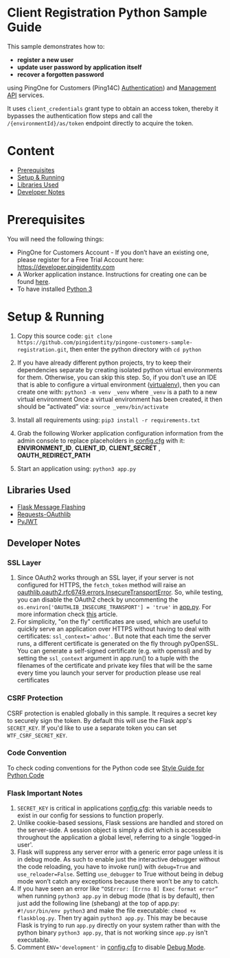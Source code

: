 # Client Registration Python Sample Guide

This sample demonstrates how to:
 - **register a new user**
 - **update user password by application itself**
 - **recover a forgotten password**
 
 using PingOne for Customers (Ping14C) [Authentication](https://apidocs.pingidentity.com/pingone/customer/v1/api/guide/p1-a_overview/)) and [Management API](https://apidocs.pingidentity.com/pingone/customer/v1/api/guide/p1_overview/) services.

It uses `client_credentials` grant type to obtain an access token, thereby it bypasses the authentication flow steps and call the `/{environmentId}/as/token` endpoint directly to acquire the token.

# Content
- [Prerequisites](#prerequisites)
- [Setup & Running](#setup--running)
- [Libraries Used](#libraries-used)
- [Developer Notes](#developer-notes)

# Prerequisites
You will need the following things:
- PingOne for Customers Account  - If you don’t have an existing one, please register for a Free Trial Account here: https://developer.pingidentity.com
- A Worker application instance. Instructions for 
creating one can be found [here](https://apidocs.pingidentity.com/pingone/customer/v1/api/guide/p1_gettingStarted/#Configure-an-application-connection). 
- To have installed [Python 3](https://www.python.org/downloads/)

# Setup & Running
1. Copy this source code: `git clone https://github.com/pingidentity/pingone-customers-sample-registration.git`, then enter the python directory with `cd python`

2. If you have already different python projects, try to keep their dependencies separate by creating isolated python virtual environments for them.
Otherwise, you can skip this step.
    So, if you don't use an IDE that is able to configure a virtual environment ([virtualenv](http://www.virtualenv.org/en/latest/index.html)), then you can create one with: `python3 -m venv _venv`
    where `_venv` is a path to a new virtual environment
    Once a virtual environment has been created, it then should be “activated” via: `source _venv/bin/activate`

3. Install all requirements using: `pip3 install -r requirements.txt`

4. Grab the following Worker application configuration information from the admin console to replace placeholders in [config.cfg](config.cfg) with it: **ENVIRONMENT_ID**, **CLIENT_ID**, **CLIENT_SECRET** , **OAUTH_REDIRECT_PATH**
5. Start an application using: `python3 app.py`

## Libraries Used
- [Flask Message Flashing](http://flask.pocoo.org/docs/1.0/patterns/flashing/)
- [Requests-OAuthlib](https://requests-oauthlib.readthedocs.io/en/latest/index.html)
- [PyJWT](https://pyjwt.readthedocs.io/en/latest/usage.html)

## Developer Notes
###  SSL Layer
1. Since OAuth2 works through an SSL layer, if your server is not configured for HTTPS, the `fetch_token` method will raise an [oauthlib.oauth2.rfc6749.errors.InsecureTransportError](https://requests-oauthlib.readthedocs.io/en/latest/examples/real_world_example.html). 
So, while testing, you can disable the OAuth2 check by uncommenting the `os.environ['OAUTHLIB_INSECURE_TRANSPORT'] = 'true'` in [app.py](app.py). 
For more information check [this](http://requests-oauthlib.readthedocs.org/en/latest/examples/real_world_example.html) article.
1. For simplicity, "on the fly" certificates are used, which are useful to quickly serve an application over HTTPS without having to deal with certificates: ``ssl_context='adhoc'``. But note that each time the server runs, a different certificate is generated on the fly through pyOpenSSL.
You can generate a self-signed certificate (e.g. with openssl) and by setting the `ssl_context` argument in app.run() to a tuple with the filenames of the certificate and private key files that will be the same every time you launch your server
for production please use real certificates

### CSRF Protection
CSRF protection is enabled globally in this sample.  It requires a secret key to securely sign the token. By default this will use the Flask app's `SECRET_KEY`. If you'd like to use a separate token you can set `WTF_CSRF_SECRET_KEY`.

### Code Convention
To check coding conventions for the Python code see [Style Guide for Python Code](https://www.python.org/dev/peps/pep-0008/)
 
### Flask Important Notes 
1. `SECRET_KEY` is critical in applications [config.cfg](config.cfg): this variable needs to exist in our config for sessions to function properly. 
1. Unlike cookie-based sessions, Flask sessions are handled and stored on the server-side. A session object is simply a dict which is accessible throughout the application a global level, referring to a single 'logged-in user'.
1. Flask will suppress any server error with a generic error page unless it is in debug mode. As such to enable just the interactive debugger without the code reloading, you have to invoke run() with `debug=True` and `use_reloader=False`. 
Setting `use_debugger` to True without being in debug mode won’t catch any exceptions because there won’t be any to catch.
1. If you have seen an error like `“OSError: [Errno 8] Exec format error”` when running `python3 app.py` in debug mode (that is by default), then just add the following line (shebang) at the top of app.py:
`#!/usr/bin/env python3` and make the file executable: `chmod +x flaskblog.py`. Then try again `python3 app.py`.
    This may be because Flask is trying to run `app.py` directly on your system rather than with the python binary `python3 app.py`, that is not working since `app.py` isn't executable.
1. Comment `ENV='development'` in [config.cfg](config.cfg) to disable [Debug Mode](http://flask.pocoo.org/docs/1.0/quickstart/#debug-mode).
